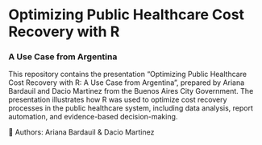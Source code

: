 # Optimizing Public Healthcare Cost Recovery with R
### A Use Case from Argentina

This repository contains the presentation “Optimizing Public Healthcare Cost Recovery with R: A Use Case from Argentina”, prepared by Ariana Bardauil and Dacio Martinez from the Buenos Aires City Government. The presentation illustrates how R was used to optimize cost recovery processes in the public healthcare system, including data analysis, report automation, and evidence-based decision-making.

👥 Authors:
Ariana Bardauil & Dacio Martinez


